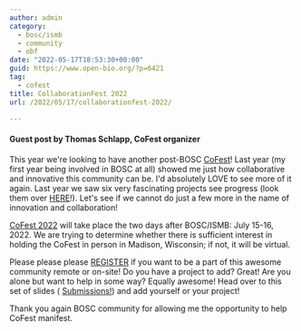 ```yaml
---
author: admin
category:
  - bosc/ismb
  - community
  - obf
date: "2022-05-17T18:53:30+00:00"
guid: https://www.open-bio.org/?p=6421
tag:
  - cofest
title: CollaborationFest 2022
url: /2022/05/17/collaborationfest-2022/

---
```

#### Guest post by Thomas Schlapp, CoFest organizer

This year we're looking to have another post-BOSC [CoFest](/obf-hugo-test/events/bosc-2022/obf-bosc-collaborationfest/)! Last year (my first year being involved in BOSC at all) showed me just how collaborative and innovative this community can be. I'd absolutely LOVE to see more of it again. Last year we saw six very fascinating projects see progress (look them over [HERE](https://docs.google.com/presentation/d/10blW3DVEIUArq12mrKf-PIJQNn01GOSmGOH8d7sCUWo/edit?usp=sharing)!). Let's see if we cannot do just a few more in the name of innovation and collaboration!

[CoFest 2022](/obf-hugo-test/events/bosc-2022/obf-bosc-collaborationfest/) will take place the two days after BOSC/ISMB: July 15-16, 2022. We are trying to determine whether there is sufficient interest in holding the CoFest in person in Madison, Wisconsin; if not, it will be virtual.

Please please please [REGISTER](https://docs.google.com/spreadsheets/d/1h5woYd0URjgUKInWA2sozDwfThUlQbQQ9xbjdEdQQXk/edit#gid=0) if you want to be a part of this awesome community remote or on-site! Do you have a project to add? Great! Are you alone but want to help in some way? Equally awesome! Head over to this set of slides ( [Submissions!](https://docs.google.com/presentation/d/1x0YW49aUG7FKL1vZh62Ct0rTW-0jH-ipIDWzoFs9_nc/edit?usp=sharing)) and add yourself or your project!

Thank you again BOSC community for allowing me the opportunity to help CoFest manifest.
